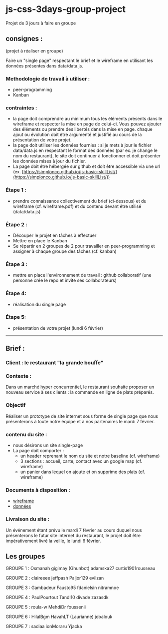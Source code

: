 # js-css-3days-group-project
Projet de 3 jours à faire en groupe

## consignes :

(projet à réaliser en groupe)

Faire un "single page" respectant le brief et le wireframe en utilisant les données présentes dans data/data.js.

### Methodologie de travail à utiliser :

- peer-programming
- Kanban

### contraintes :

- la page doit comprendre au minimum tous les éléments présents dans le wireframe et respecter la mise en page de celui-ci. Vous pouvez ajouter des éléments ou prendre des libertés dans la mise en page. chaque ajout ou évolution doit être argumenté et justifié au cours de la présentation de votre projet.
- la page doit utiliser les données fournies : si je mets à jour le fichier data/data.js en respectant le format des données (par ex. je change le nom du restaurant), le site doit continuer à fonctionner et doit présenter les données mises à jour du fichier.
- La page doit être hébergée sur github et doit être accessible via une url (ex. [https://simplonco.github.io/js-basic-skillList/](https://simplonco.github.io/js-basic-skillList/))

### Étape 1 :
- prendre connaissance collectivement du brief (ci-dessous) et du wireframe (cf. wireframe.pdf) et du contenu devant être utilisé (data/data.js)

### Étape 2 :
- Découper le projet en tâches à effectuer
- Mettre en place le Kanban
- Se répartir en 2 groupes de 2 pour travailler en peer-programming et assigner à chaque groupe des tâches (cf. kanban)

### Étape 3 :
- mettre en place l'environnement de travail : github collaboratif (une personne crée le repo et invite ses collaborateurs)

### Étape 4:
- réalisation du single page

### Étape 5:
- présentation de votre projet (lundi 6 février)

-----------

## Brief :

### Client : le restaurant "la grande bouffe"

### Contexte :

Dans un marché hyper concurrentiel, le restaurant souhaite proposer un nouveau service à ses clients : la commande en ligne de plats préparés.

### Objectif
Réaliser un prototype de site internet sous forme de single page que nous présenterons à toute notre équipe et à nos partenaires le mardi 7 février.

### contenu du site :

* nous désirons un site single-page
* La page doit comporter :
  * un header reprenant le nom du site et notre baseline (cf. wireframe)
  * 3 sections : accueil, carte, contact avec un google map (cf. wireframe)
  * un panier dans lequel on ajoute et on supprime des plats (cf. wireframe)

### Documents à disposition :

* [wireframe](wireframe.pdf)
* [données](data/data.js)

### Livraison du site :
Un événement étant prévu le mardi 7 février au cours duquel nous présenterons le futur site internet du restaurant, le projet doit être impérativement livré la veille, le lundi 6 février.

## Les groupes

GROUPE 1 :
Osmanah
gigimay (Ghunbot)
adamska27
curtis1901rousseau

GROUPE 2 :
claireeee
jeffpash
Paljor129
evilzan

GROUPE 3 :
Gambadeur
Fausto95
fdanielsin
nitramnoe

GROUPE 4 :
PaulPourtout
Tandi10
divade
zazasdk

GROUPE 5 :
roula-w
MehdiDr
foussenii

GROUPE 6 :
HilalBgm
HavahLT (Laurianne)
jobalouk

GROUPE 7 :
sadiaa
ionMoraru
Yjacka


